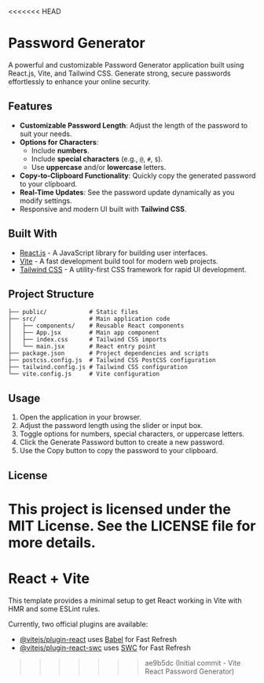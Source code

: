 <<<<<<< HEAD
# Password Generator
A powerful and customizable Password Generator application built using React.js, Vite, and Tailwind CSS. Generate strong, secure passwords effortlessly to enhance your online security.

## Features

- **Customizable Password Length**: Adjust the length of the password to suit your needs.
- **Options for Characters**:
  - Include **numbers**.
  - Include **special characters** (e.g., `@`, `#`, `$`).
  - Use **uppercase** and/or **lowercase** letters.
- **Copy-to-Clipboard Functionality**: Quickly copy the generated password to your clipboard.
- **Real-Time Updates**: See the password update dynamically as you modify settings.
- Responsive and modern UI built with **Tailwind CSS**.

## Built With

- [React.js](https://reactjs.org/) - A JavaScript library for building user interfaces.
- [Vite](https://vitejs.dev/) - A fast development build tool for modern web projects.
- [Tailwind CSS](https://tailwindcss.com/) - A utility-first CSS framework for rapid UI development.

## Project Structure 
```
├── public/            # Static files
├── src/               # Main application code
│   ├── components/    # Reusable React components
│   ├── App.jsx        # Main app component
│   ├── index.css      # Tailwind CSS imports
│   └── main.jsx       # React entry point
├── package.json       # Project dependencies and scripts
├── postcss.config.js  # Tailwind CSS PostCSS configuration
├── tailwind.config.js # Tailwind CSS configuration
└── vite.config.js     # Vite configuration
```
## Usage
1. Open the application in your browser.
2. Adjust the password length using the slider or input box.
3. Toggle options for numbers, special characters, or uppercase letters.
4. Click the Generate Password button to create a new password.
5. Use the Copy button to copy the password to your clipboard.

## License
This project is licensed under the MIT License. See the LICENSE file for more details.
=======
# React + Vite

This template provides a minimal setup to get React working in Vite with HMR and some ESLint rules.

Currently, two official plugins are available:

- [@vitejs/plugin-react](https://github.com/vitejs/vite-plugin-react/blob/main/packages/plugin-react/README.md) uses [Babel](https://babeljs.io/) for Fast Refresh
- [@vitejs/plugin-react-swc](https://github.com/vitejs/vite-plugin-react-swc) uses [SWC](https://swc.rs/) for Fast Refresh
>>>>>>> ae9b5dc (Initial commit - Vite React Password Generator)
